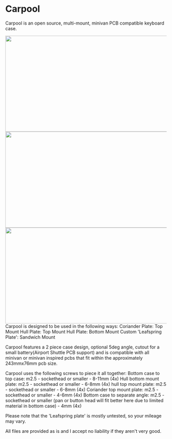 # Carpool

 Carpool is an open source, multi-mount, minivan PCB compatible keyboard case.

<img src="https://github.com/dingusxmcgee/Carpool/blob/main/Images/Carpool1.png" width="600" height="300">
<img src="https://github.com/dingusxmcgee/Carpool/blob/main/Carpool2.png" width="600" height="300">
<img src="https://raw.githubusercontent.com/dingusxmcgee/Carpool/main/Images/Carpool3.png" width="600" height="300">
 Carpool is designed to be used in the following ways:
 Coriander Plate: Top Mount
 Hull Plate: Top Mount
 Hull Plate: Bottom Mount
 Custom 'Leafspring Plate': Sandwich Mount

 Carpool features a 2 piece case design, optional 5deg angle, cutout for a small battery(Airport Shuttle PCB support) and is compatible with all minivan or minivan inspired pcbs that fit within the approximately 243mmx76mm pcb size.

 Carpool uses the following screws to piece it all together:
 Bottom case to top case: m2.5 - sockethead or smaller - 8-11mm (4x)
 Hull bottom mount plate: m2.5 - sockethead or smaller -  6-8mm (4x)
 hull top mount plate: m2.5 - sockethead or smaller - 6-8mm (4x)
 Coriander top mount plate: m2.5 - sockethead or smaller - 4-6mm (4x)
 Bottom case to separate angle: m2.5 - sockethead or smaller (pan or button head will fit better here due to limited material in bottom case) - 4mm (4x)

 
 Please note that the 'Leafspring plate' is mostly untested, so your mileage may vary.


 All files are provided as is and I accept no liability if they aren't very good.
